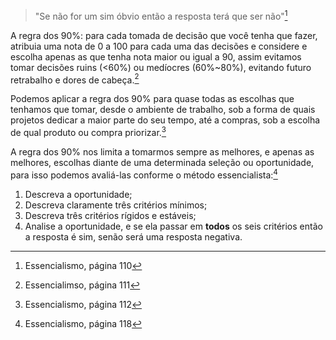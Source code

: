 > "Se não for um sim óbvio então a resposta terá que ser não"[^1]

A regra dos 90%: para cada tomada de decisão que você tenha que fazer, atribuia uma nota de 0 a 100 para cada uma das decisões e considere e escolha apenas as que tenha nota maior ou igual a 90, assim evitamos tomar decisões ruins (<60%) ou medíocres (60%~80%), evitando futuro retrabalho e dores de cabeça.[^2]  

Podemos aplicar a regra dos 90% para quase todas as escolhas que tenhamos que tomar, desde o ambiente de trabalho, sob a forma de quais projetos dedicar a maior parte do seu tempo, até a compras, sob a escolha de qual produto ou compra priorizar.[^3] 

A regra dos 90% nos limita a tomarmos sempre as melhores, e apenas as melhores, escolhas diante de uma determinada seleção ou oportunidade, para isso podemos avaliá-las conforme o método essencialista:[^4]
1. Descreva a oportunidade;  
2. Descreva claramente três critérios mínimos;  
3. Descreva três critérios rígidos e estáveis;  
4. Analise a oportunidade, e se ela passar em **todos** os seis critérios então a resposta é sim, senão será uma resposta negativa.  

[^1]: Essencialismo, página 110  
[^2]: Essencialimso, página 111  
[^3]: Essencialismo, página 112  
[^4]: Essencialismo, página 118
